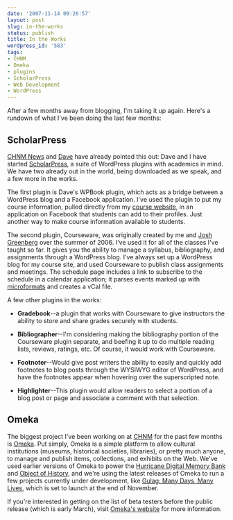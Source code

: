 ```yaml
---
date: '2007-11-14 09:26:57'
layout: post
slug: in-the-works
status: publish
title: In the Works
wordpress_id: '583'
tags:
- CHNM
- Omeka
- plugins
- ScholarPress
- Web Development
- WordPress
---
```


After a few months away from blogging, I'm taking it up again. Here's a rundown of what I've been doing the last few months:




## ScholarPress




[CHNM News](http://chnm.gmu.edu/news/) and [Dave](http://davelester.org) have already pointed this out: Dave and I have started [ScholarPress](http://scholarpress.net), a suite of WordPress plugins with academics in mind. We have two already out in the world, being downloaded as we speak, and a few more in the works.




The first plugin is Dave's WPBook plugin, which acts as a bridge between a WordPress blog and a Facebook application. I've used the plugin to put my course information, pulled directly from my [course website](/courses/history120/fall07/), in an application on Facebook that students can add to their profiles. Just another way to make course information available to students.




The second plugin, Courseware, was originally created by me and [Josh Greenberg](http://epistemographer.com) over the summer of 2006. I've used it for all of the classes I've taught so far. It gives you the ability to manage a syllabus, bibliography, and assignments through a WordPress blog. I've always set up a WordPress blog for my course site, and used Courseware to publish class assignments and meetings. The schedule page includes a link to subscribe to the schedule in a calendar application; it parses events marked up with [microformats](http://microformats.org) and creates a vCal file.




A few other plugins in the works:






  * **Gradebook**--a plugin that works with Courseware to give instructors the ability to store and share grades securely with students.


  * **Bibliographer**--I'm considering making the bibliography portion of the Courseware plugin separate, and beefing it up to do multiple reading lists, reviews, ratings, etc. Of course, it would work with Courseware.


  * **Footnoter**--Would give post writers the ability to easily and quickly add footnotes to blog posts through the WYSIWYG editor of WordPress, and have the footnotes appear when hovering over the superscripted note.


  * **Highlighter**--This plugin would allow readers to select a portion of a blog post or page and associate a comment with that selection.




## Omeka




The biggest project I've been working on at [CHNM](http://chnm.gmu.edu) for the past few months is [Omeka](http://omeka.org). Put simply, Omeka is a simple platform to allow cultural institutions (museums, historical societies, libraries), or pretty much anyone, to manage and publish items, collections, and exhibits on the Web. We've used earlier versions of Omeka to power the [Hurricane Digital Memory Bank](http://hurricanearchive.org) and [Object of History](http://objectofhistory.org), and we're using the latest releases of Omeka to run a few projects currently under development, like [Gulag: Many Days, Many Lives](http://gulaghistory.org), which is set to launch at the end of November.




If you're interested in getting on the list of beta testers before the public release (which is early March), visit [Omeka's website](http://omeka.org) for more information.

